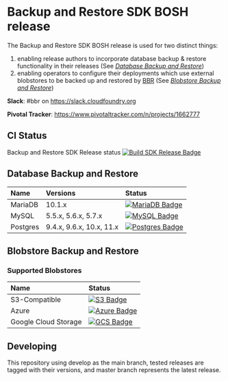# Backup and Restore SDK BOSH release

The Backup and Restore SDK BOSH release is used for two distinct things:

1. enabling release authors to incorporate database backup & restore functionality in their releases (See _[Database Backup and Restore](docs/database-backup-restore.md)_)
1. enabling operators to configure their deployments which use external blobstores to be backed up and restored by [BBR](https://github.com/cloudfoundry-incubator/bosh-backup-and-restore) (See _[Blobstore Backup and Restore](docs/blobstore-backup-restore.md)_)

**Slack**: #bbr on https://slack.cloudfoundry.org

**Pivotal Tracker**: https://www.pivotaltracker.com/n/projects/1662777

## CI Status

Backup and Restore SDK Release status [![Build SDK Release Badge](https://backup-and-restore.ci.cf-app.com/api/v1/teams/main/pipelines/backup-and-restore-sdk-release/jobs/create-release/badge)](https://backup-and-restore.ci.cf-app.com/teams/main/pipelines/backup-and-restore-sdk-release)

## Database Backup and Restore

| Name     | Versions                 | Status                                                                                                                                                                                                                                                                             |
|:---------|:-------------------------|:-----------------------------------------------------------------------------------------------------------------------------------------------------------------------------------------------------------------------------------------------------------------------------------|
| MariaDB  | 10.1.x                   | [![MariaDB Badge](https://backup-and-restore.ci.cf-app.com/api/v1/teams/main/pipelines/backup-and-restore-sdk-release/jobs/mysql-system-tests/badge)](https://backup-and-restore.ci.cf-app.com/teams/main/pipelines/backup-and-restore-sdk-release/jobs/mysql-system-tests)        |
| MySQL    | 5.5.x, 5.6.x, 5.7.x      | [![MySQL Badge](https://backup-and-restore.ci.cf-app.com/api/v1/teams/main/pipelines/backup-and-restore-sdk-release/jobs/mysql-system-tests/badge)](https://backup-and-restore.ci.cf-app.com/teams/main/pipelines/backup-and-restore-sdk-release/jobs/mysql-system-tests)          |
| Postgres | 9.4.x, 9.6.x, 10.x, 11.x | [![Postgres Badge](https://backup-and-restore.ci.cf-app.com/api/v1/teams/main/pipelines/backup-and-restore-sdk-release/jobs/postgres-system-tests/badge)](https://backup-and-restore.ci.cf-app.com/teams/main/pipelines/backup-and-restore-sdk-release/jobs/postgres-system-tests) |

## Blobstore Backup and Restore

### Supported Blobstores

| Name                 | Status                                                                                                                                                                                                                                                                                                          |
|:---------------------|:----------------------------------------------------------------------------------------------------------------------------------------------------------------------------------------------------------------------------------------------------------------------------------------------------------------|
| S3-Compatible        | [![S3 Badge](https://backup-and-restore.ci.cf-app.com/api/v1/teams/main/pipelines/backup-and-restore-sdk-release/jobs/s3-blobstore-backuper-system-tests/badge)](https://backup-and-restore.ci.cf-app.com/teams/main/pipelines/backup-and-restore-sdk-release/jobs/s3-blobstore-backuper-system-tests)          |
| Azure                | [![Azure Badge](https://backup-and-restore.ci.cf-app.com/api/v1/teams/main/pipelines/backup-and-restore-sdk-release/jobs/azure-blobstore-backuper-system-tests/badge)](https://backup-and-restore.ci.cf-app.com/teams/main/pipelines/backup-and-restore-sdk-release/jobs/azure-blobstore-backuper-system-tests) |
| Google Cloud Storage | [![GCS Badge](https://backup-and-restore.ci.cf-app.com/api/v1/teams/main/pipelines/backup-and-restore-sdk-release/jobs/s3-blobstore-backuper-system-tests/badge)](https://backup-and-restore.ci.cf-app.com/teams/main/pipelines/backup-and-restore-sdk-release/jobs/gcs-blobstore-backuper-system-tests)        |

## Developing

This repository using develop as the main branch, tested releases are tagged with their versions, and master branch represents the latest release.
